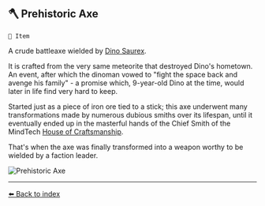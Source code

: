 ## 🪓 Prehistoric Axe

`📜 Item`

A crude battleaxe wielded by [Dino Saurex](../refs/curious_dino.md).

It is crafted from the very same meteorite that destroyed Dino's hometown. An event, after which the dinoman vowed to "fight the space back and avenge his family" - a promise which, 9-year-old Dino at the time, would later in life find very hard to keep.

Started just as a piece of iron ore tied to a stick; this axe underwent many transformations made by numerous dubious smiths over its lifespan, until it eventually ended up in the masterful hands of the Chief Smith of the MindTech [House of Craftsmanship](../refs/house_of_craftsmanship.md).

That's when the axe was finally transformed into a weapon worthy to be wielded by a faction leader.

![Prehistoric Axe](../i/prehistoric_axe.png)


----------
[⬅️ Back to index](/index.md#e4e0_s)
